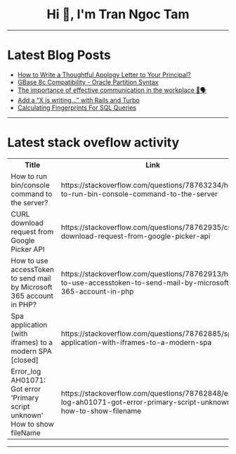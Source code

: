 <h1 align="center">Hi 👋, I'm Tran Ngoc Tam</h1>

---

# Latest Blog Posts 
<!-- BLOG-POST-LIST:START -->
- [How to Write a Thoughtful Apology Letter to Your Principal?](https://dev.to/daletcouch/how-to-write-a-thoughtful-apology-letter-to-your-principal-52dj)
- [GBase 8c Compatibility - Oracle Partition Syntax](https://dev.to/congcong/gbase-8c-compatibility-oracle-partition-syntax-3o1e)
- [The importance of effective communication in the workplace 🏢🗣️](https://dev.to/hey_rishabh/the-importance-of-effective-communication-in-the-workplace-41j9)
- [Add a “X is writing…” with Rails and Turbo](https://dev.to/railsdesigner/add-a-x-is-writing-with-rails-and-turbo-4e5a)
- [Calculating Fingerprints For SQL Queries](https://dev.to/metis/calculating-fingerprints-for-sql-queries-44i5)
<!-- BLOG-POST-LIST:END -->

---

# Latest stack oveflow activity
<table>
  <tr><th>Title</th><th>Link</th></tr>
  <!-- STACKOVERFLOW:START --><tr><td>How to run bin/console command to the server?</td><td>https://stackoverflow.com/questions/78763234/how-to-run-bin-console-command-to-the-server</td></tr><tr><td>CURL download request from Google Picker API</td><td>https://stackoverflow.com/questions/78762935/curl-download-request-from-google-picker-api</td></tr><tr><td>How to use accessToken to send mail by Microsoft 365 account in PHP?</td><td>https://stackoverflow.com/questions/78762913/how-to-use-accesstoken-to-send-mail-by-microsoft-365-account-in-php</td></tr><tr><td>Spa application &lpar;with iframes&rpar; to a modern SPA [closed]</td><td>https://stackoverflow.com/questions/78762885/spa-application-with-iframes-to-a-modern-spa</td></tr><tr><td>Error_log AH01071: Got error &#39;Primary script unknown&#39; How to show fileName</td><td>https://stackoverflow.com/questions/78762848/error-log-ah01071-got-error-primary-script-unknown-how-to-show-filename</td></tr><!-- STACKOVERFLOW:END -->
</table>

---


